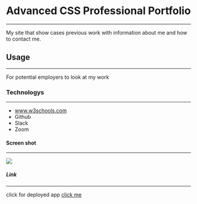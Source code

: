 # Advanced CSS Professional Portfolio
***
My site that show cases previous work with information about me and how to contact me.
## Usage
***
For potential employers to look at my work
### Technologys
***
* www.w3schools.com
* Github
* Slack
* Zoom
#### Screen shot
***
![](assets/images/)
##### Link
***
click for deployed app
[click me](https://lacnoskillz.github.io/advanced-css-pro-portfolio/)
